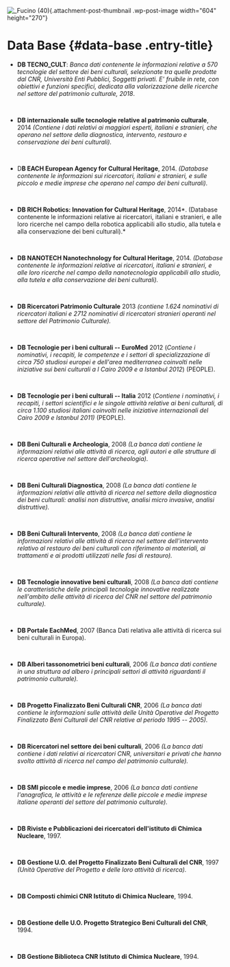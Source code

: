 ![\_Fucino (40)](wp-content/uploads/2018/11/Fucino-40-604x270.jpg){.attachment-post-thumbnail .wp-post-image width="604" height="270"}

Data Base {#data-base .entry-title}
=========

-   **DB TECNO\_CULT**: *Banca dati contenente le informazioni relative a 570 tecnologie del settore dei beni culturali, selezionate tra quelle prodotte dal CNR, Università Enti Pubblici, Soggetti privati. E' fruibile in rete, con obiettivi e funzioni specifici, dedicata alla valorizzazione delle ricerche nel settore del patrimonio culturale, 2018*.

&nbsp;

-   **DB internazionale sulle tecnologie relative al patrimonio culturale**, 2014 *(Contiene i dati relativi ai maggiori esperti, italiani e stranieri, che operano nel settore della diagnostica, intervento, restauro e conservazione dei beni culturali).*

&nbsp;

-   D**B EACH European Agency for Cultural Heritage**, 2014. *(Database contenente le informazioni sui ricercatori, italiani e stranieri, e sulle piccolo e medie imprese che operano nel campo dei beni culturali).*

&nbsp;

-   **DB RICH Robotics: Innovation for Cultural Heritage**, 2014*. (Database contenente le informazioni relative ai ricercatori, italiani e stranieri, e alle loro ricerche nel campo della robotica applicabili allo studio, alla tutela e alla conservazione dei beni culturali).*

&nbsp;

-   **DB NANOTECH Nanotechnology for Cultural Heritage**, 2014. *(Database contenente le informazioni relative ai ricercatori, italiani e stranieri, e alle loro ricerche nel campo della nanotecnologia applicabili allo studio, alla tutela e alla conservazione dei beni culturali).*

&nbsp;

-   **DB Ricercatori Patrimonio Culturale** 2013 *(contiene 1.624 nominativi di ricercatori italiani e 2712 nominativi di ricercatori stranieri operanti nel settore del Patrimonio Culturale).*

&nbsp;

-   **DB Tecnologie per i beni culturali -- EuroMed** 2012 (*Contiene i nominativi, i recapiti, le competenze e i settori di specializzazione di circa 750 studiosi europei e dell'area mediterranea coinvolti nelle iniziative sui beni culturali a l Cairo 2009 e a Istanbul 2012*) (PEOPLE).

&nbsp;

-   **DB Tecnologie per i beni culturali -- Italia** 2012 (*Contiene i nominativi, i recapiti, i settori scientifici e le singole attività relative ai beni culturali, di circa 1.100 studiosi italiani coinvolti nelle iniziative internazionali del Cairo 2009 e Istanbul 2011)* (PEOPLE).

&nbsp;

-   **DB Beni Culturali e Archeologia**, 2008 *(La banca dati contiene le informazioni relativi alle attività di ricerca, agli autori e alle strutture di ricerca operative nel settore dell'archeologia).*

&nbsp;

-   **DB Beni Culturali Diagnostica**, 2008 *(La banca dati contiene le informazioni relativi alle attività di ricerca nel settore della diagnostica dei beni culturali: analisi non distruttive, analisi micro invasive, analisi distruttive).*

&nbsp;

-   **DB Beni Culturali Intervento**, 2008 *(La banca dati contiene le informazioni relativi alle attività di ricerca nel settore dell'intervento relativo al restauro dei beni culturali con riferimento ai materiali, ai trattamenti e ai prodotti utilizzati nelle fasi di restauro).*

&nbsp;

-   **DB Tecnologie innovative beni culturali**, 2008 *(La banca dati contiene le caratteristiche delle principali tecnologie innovative realizzate nell'ambito delle attività di ricerca del CNR nel settore del patrimonio culturale).*

&nbsp;

-   **DB Portale EachMed**, 2007 (Banca Dati relativa alle attività di ricerca sui beni culturali in Europa).

&nbsp;

-   **DB Alberi tassonometrici beni culturali**, 2006 *(La banca dati contiene in una struttura ad albero i principali settori di attività riguardanti il patrimonio culturale).*

&nbsp;

-   **DB Progetto Finalizzato Beni Culturali CNR**, 2006 *(La banca dati contiene le informazioni sulle attività delle Unità Operative del Progetto Finalizzato Beni Culturali del CNR relative al periodo 1995 -- 2005).*

&nbsp;

-   **DB Ricercatori nel settore dei beni culturali**, 2006 *(La banca dati contiene i dati relativi ai ricercatori CNR, universitari e privati che hanno svolto attività di ricerca nel campo del patrimonio culturale).*

&nbsp;

-   **DB SMI piccole e medie imprese**, 2006 *(La banca dati contiene l'anagrafica, le attività e le referenze delle piccole e medie imprese italiane operanti del settore del patrimonio culturale).*

&nbsp;

-   **DB Riviste e Pubblicazioni dei ricercatori dell'istituto di Chimica Nucleare**, 1997.

&nbsp;

-   **DB Gestione U.O. del Progetto Finalizzato Beni Culturali del CNR**, 1997 *(Unità Operative del Progetto e delle loro attività di ricerca).*

&nbsp;

-   **DB Composti chimici CNR Istituto di Chimica Nucleare**, 1994.

&nbsp;

-   **DB Gestione delle U.O. Progetto Strategico Beni Culturali del CNR**, 1994.

&nbsp;

-   **DB Gestione Biblioteca CNR Istituto di Chimica Nucleare**, 1994.
